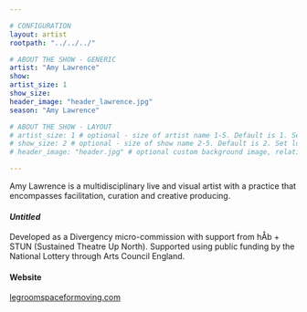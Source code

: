 ```yaml
---

# CONFIGURATION
layout: artist
rootpath: "../../../"

# ABOUT THE SHOW - GENERIC
artist: "Amy Lawrence"
show: 
artist_size: 1
show_size: 
header_image: "header_lawrence.jpg"
season: "Amy Lawrence"

# ABOUT THE SHOW - LAYOUT
# artist_size: 1 # optional - size of artist name 1-5. Default is 1. Set longer names to lower values
# show_size: 2 # optional - size of show name 2-5. Default is 2. Set longer names to lower values
# header_image: "header.jpg" # optional custom background image, relative to current page

---
```

Amy Lawrence is a multidisciplinary live and visual artist with a practice that encompasses facilitation, curation and creative producing.    

#### *Untitled*                

Developed as a Divergency micro-commission with support from hÅb + STUN (Sustained Theatre Up North). Supported using public funding by the National Lottery through Arts Council England.     
       
         
#### Website          
<a href="http://www.legroomspaceformoving.com/" target="_blank">legroomspaceformoving.com</a> 